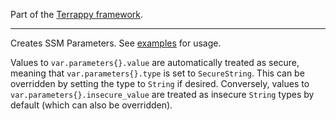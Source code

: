 Part of the [Terrappy framework](https://github.com/guidion-digital/terrappy).

---

Creates SSM Parameters. See [examples](./examples/test_app/main.tf) for usage.

Values to `var.parameters{}.value` are automatically treated as secure, meaning that `var.parameters{}.type` is set to `SecureString`. This can be overridden by setting the type to `String` if desired. Conversely, values to `var.parameters{}.insecure_value` are treated as insecure `String` types by default (which can also be overridden).
